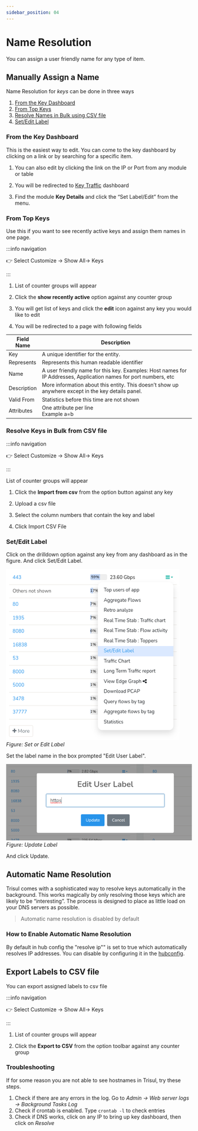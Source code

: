 ```yaml
---
sidebar_position: 04
---
```


# Name Resolution

You can assign a user friendly name for any type of item.

## Manually Assign a Name

Name Resolution for *keys* can be done in three ways
1) [From the Key Dashboard](/docs/ug/cg/resolve#from-the-key-dashboard)
2) [From Top Keys](/docs/ug/cg/resolve#from-top-keys)
3) [Resolve Names in Bulk using CSV file](/docs/ug/cg/resolve#resolve-keys-in-bulk-from-csv-file)
4) [Set/Edit Label](/docs/ug/cg/resolve#setedit-label)

### From the Key Dashboard

This is the easiest way to edit. You can come to the key dashboard by
clicking on a link or by searching for a specific item.

1. You can also edit by clicking the link on the IP or Port from any
   module or table  

2. You will be redirected to [Key Traffic](/docs/ug/ui/key_dashboard) dashboard  

3. Find the module **Key Details** and click the “Set Label/Edit” from the menu.

### From Top Keys

Use this if you want to see recently active keys and assign them names
in one page.

:::info navigation

:point_right: Select Customize &rarr; Show All&rarr; Keys

:::

1. List of counter groups will appear  

2. Click the **show recently active** option against any counter group  

3. You will get list of keys and click the **edit** icon against any key you would like to edit

4. You will be redirected to a page with following fields

| Field Name  | Description                                                                                    |
| ----------- | ---------------------------------------------------------------------------------------------- |
| Key         | A unique identifier for the entity.                                                            |
| Represents  | Represents this human readable identifier                                                      |
| Name        | A user friendly name for this key. Examples: Host names for IP Addresses, Application names for port numbers, etc                                                                                              |
| Description | More information about this entity. This doesn’t show up anywhere except in the key details panel.                                                                                                         |
| Valid From  | Statistics before this time are not shown                                                      |
| Attributes  | One attribute per line<br/>Example a=b                                                         |

### Resolve Keys in Bulk from CSV file

:::info navigation

:point_right: Select Customize &rarr; Show All&rarr; Keys

:::

List of counter groups will appear  

1. Click the **Import from csv**  from the option button against any key

2. Upload a csv file  

3. Select the column numbers that contain the key and label  

4. Click Import CSV File

### Set/Edit Label

Click on the drilldown option against any key from any dashboard as in the figure. And click Set/Edit Label.

![](images/setoreditlabel.png)  
*Figure: Set or Edit Label*  

Set the label name in the box prompted "Edit User Label".

![](images/updatelabel.png)  
*Figure: Update Label*  

And click Update.


## Automatic Name Resolution

Trisul comes with a sophisticated way to resolve keys automatically in
the background. This works magically by only resolving those keys which
are likely to be “interesting”. The process is designed to place as
little load on your DNS servers as possible.

> Automatic name resolution is disabled by default

### How to Enable Automatic Name Resolution

By default in hub config the "resolve ip"" is set to true which automatically resolves IP addresses. You can disable by configuring it in the [hubconfig](/docs/ref/trisulhubconfig#resolveip).

## Export Labels to CSV file

You can export assigned labels to csv file

:::info navigation

:point_right: Select Customize &rarr; Show All&rarr; Keys

:::

1. List of counter groups will appear  

2. Click the **Export to CSV** from the option toolbar against any counter group

### Troubleshooting

If for some reason you are not able to see hostnames in Trisul, try
these steps.

1. Check if there are any errors in the log. Go to *Admin &rarr; Web server logs
   &rarr; Background Tasks Log*
2. Check if crontab is enabled. Type `crontab -l` to check entries
3. Check if DNS works, click on any IP to bring up key dashboard, then
   click on *Resolve*
